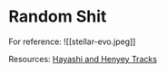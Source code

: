 # Random Shit
For reference:
![[stellar-evo.jpeg]]

Resources:
[Hayashi and Henyey Tracks](https://www.youtube.com/watch?v=1YgDVrH8bXs&ab_channel=AnoushKazarians)
